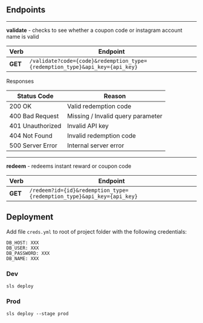 <!--
title: TODO
description: This example demonstrates how to setup a simple HTTP endpoint in Go.
layout: Doc
framework: v1
platform: AWS
language: Go
authorLink: 'https://github.com/sebito91'
authorName: 'Sebastian Borza'
authorAvatar: 'https://avatars0.githubusercontent.com/u/3159454?v=4&s=140'
-->

## Endpoints
---
**validate** - checks to see whether a coupon code or instagram account name is valid

| Verb | Endpoint |
| ----------- | ----------- |
| **GET** | `/validate?code={code}&redemption_type={redemption_type}&api_key={api_key}`|

Responses

| Status Code | Reason |
| ----------- | ----------- |
| 200 OK | Valid redemption code |
| 400 Bad Request | Missing / Invalid query parameter |
| 401 Unauthorized | Invalid API key |
| 404 Not Found | Invalid redemption code |
| 500 Server Error | Internal server error |

---

**redeem** - redeems instant reward or coupon code

| Verb | Endpoint |
| ----------- | ----------- |
| **GET** | `/redeem?id={id}&redemption_type={redemption_type}&api_key={api_key}`|

## Deployment

Add file `creds.yml` to root of project folder with the following credentials:
```
DB_HOST: XXX
DB_USER: XXX
DB_PASSWORD: XXX
DB_NAME: XXX
```

### Dev

`sls deploy`

### Prod

`sls deploy --stage prod`


